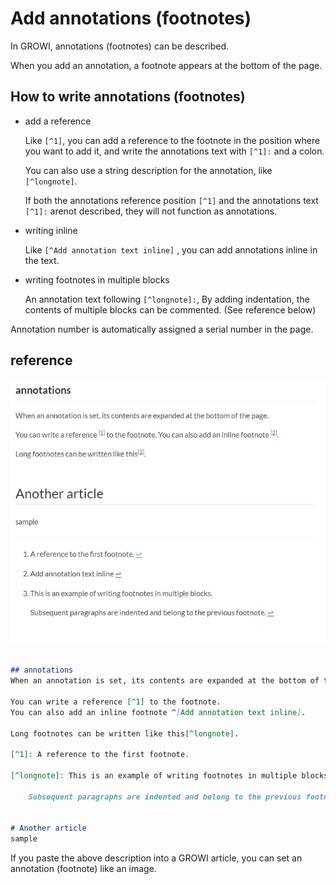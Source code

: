 # Add annotations (footnotes)

In GROWI, annotations (footnotes) can be described.

When you add an annotation, a footnote appears at the bottom of the page.

## How to write annotations (footnotes)

- add a reference

  Like `[^1]`, you can add a reference to the footnote in the position
  where you want to add it, and write the annotations text with `[^1]:` and a colon.

  You can also use a string description for the annotation, like `[^longnote]`.

  If both the annotations reference position `[^1]` and
  the annotations text `[^1]:` arenot described, they will not function as annotations.

- writing inline

  Like `[^Add annotation text inline]` , you can add annotations inline in the text.

- writing footnotes in multiple blocks

  An annotation text following `[^longnote]:`,
  By adding indentation, the contents of multiple blocks can be commented.
   (See reference below)

Annotation number is automatically assigned a serial number in the page.

## reference

![footnote](./images/footnote.png)

```markdown

## annotations
When an annotation is set, its contents are expanded at the bottom of the page.

You can write a reference [^1] to the footnote.
You can also add an inline footnote ^[Add annotation text inline].

Long footnotes can be written like this[^longnote].

[^1]: A reference to the first footnote.

[^longnote]: This is an example of writing footnotes in multiple blocks.

    Subsequent paragraphs are indented and belong to the previous footnote.


# Another article
sample

```

If you paste the above description into a GROWI article,
you can set an annotation (footnote) like an image.
